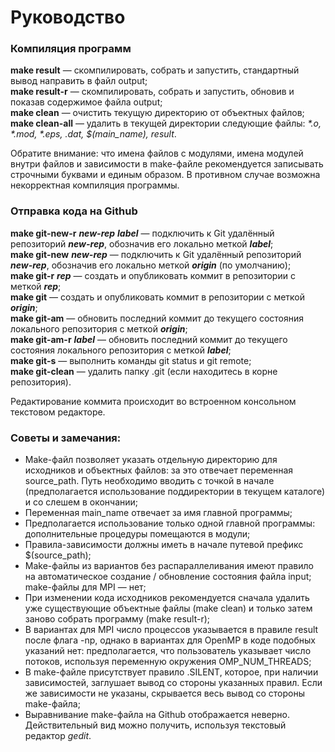 # Руководство
### Компиляция программ
**make result** — скомпилировать, собрать и запустить, стандартный вывод направить в файл output;<br>
**make result-r** — скомпилировать, собрать и запустить, обновив и показав содержимое файла output;<br>
**make clean** — очистить текущую директорию от объектных файлов;<br>
**make clean-all** — удалить в текущей директории следующие файлы: _*.o, *.mod, *.eps, *.dat, $(main_name), result*_.<br>

Обратите внимание: что имена файлов с модулями, имена модулей внутри файлов и зависимости в make-файле рекомендуется записывать строчными буквами и единым образом. В противном случае возможна некорректная компиляция программы. 
### Отправка кода на Github
**make git-new-r** ___new-rep___ ___label___ — подключить к Git удалённый репозиторий ___new-rep___, обозначив его локально меткой ___label___;<br>
**make git-new** ___new-rep___ — подключить к Git удалённый репозиторий ___new-rep___, обозначив его локально меткой ___origin___ (по умолчанию);<br>
**make git-r** ___rep___ — создать и опубликовать коммит в репозитории с меткой ___rep___;<br>
**make git** — создать и опубликовать коммит в репозитории с меткой ___origin___;<br>
**make git-am** — обновить последний коммит до текущего состояния локального репозитория с меткой ___origin___;<br>
**make git-am-r** ___label___ — обновить последний коммит до текущего состояния локального репозитория с меткой ___label___;<br>
**make git-s** — выполнить команды git status и git remote;<br>
**make git-clean** — удалить папку .git (если находитесь в корне репозитория).<br>

Редактирование коммита происходит во встроенном консольном текстовом редакторе.<br>

### Советы и замечания:

+ Make-файл позволяет указать отдельную директорию для исходников и объектных файлов: за это отвечает переменная source_path. Путь необходимо вводить с точкой в начале (предполагается использование поддиректории в текущем каталоге) и со слешем в окончании;
+ Переменная main_name отвечает за имя главной программы;
+ Предполагается использование только одной главной программы: дополнительные процедуры помещаются в модули;
+ Правила-зависимости должны иметь в начале путевой префикс $(source_path);
+ Make-файлы из вариантов без распараллеливания имеют правило на автоматическое создание / обновление состояния файла input; make-файлы для MPI — нет;
+ При изменении кода исходников рекомендуется сначала удалить уже существующие объектные файлы (make clean) и только затем заново собрать программу (make result-r);
+ В вариантах для MPI число процессов указывается в правиле result после флага -np, однако в вариантах для OpenMP в коде подобных указаний нет: предполагается, что пользователь указывает число потоков, используя переменную окружения OMP_NUM_THREADS;
+ В make-файле присутствует правило .SILENT, которое, при наличии зависимостей, заглушает вывод со стороны указанных правил. Если же зависимости не указаны, скрывается весь вывод со стороны make-файла;
+ Выравнивание make-файла на Github отображается неверно. Действительный вид можно получить, используя текстовый редактор _gedit_.
